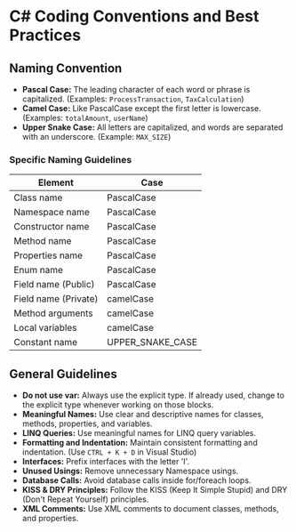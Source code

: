# C# Coding Conventions and Best Practices

## Naming Convention

- **Pascal Case:** The leading character of each word or phrase is capitalized. (Examples: `ProcessTransaction`, `TaxCalculation`)
- **Camel Case:** Like PascalCase except the first letter is lowercase. (Examples: `totalAmount`, `userName`)
- **Upper Snake Case:** All letters are capitalized, and words are separated with an underscore. (Example: `MAX_SIZE`)

### Specific Naming Guidelines

<div align="center">

|          Element          |        Case         |
|--------------------------|---------------------|
|       Class name         |     PascalCase      |
|     Namespace name       |     PascalCase      |
|    Constructor name      |     PascalCase      |
|       Method name        |     PascalCase      |
|     Properties name      |     PascalCase      |
|         Enum name        |     PascalCase      |
|  Field name (Public)     |     PascalCase      |
| Field name (Private)     |     camelCase       |
|     Method arguments     |     camelCase       |
|      Local variables     |     camelCase       |
|       Constant name      | UPPER_SNAKE_CASE    |

</div>

## General Guidelines

- **Do not use var:** Always use the explicit type. If already used, change to the explicit type whenever working on those blocks.
- **Meaningful Names:** Use clear and descriptive names for classes, methods, properties, and variables.
- **LINQ Queries:** Use meaningful names for LINQ query variables.
- **Formatting and Indentation:** Maintain consistent formatting and indentation. (Use `CTRL + K + D` in Visual Studio)
- **Interfaces:** Prefix interfaces with the letter 'I'.
- **Unused Usings:** Remove unnecessary Namespace usings.
- **Database Calls:** Avoid database calls inside for/foreach loops.
- **KISS & DRY Principles:** Follow the KISS (Keep It Simple Stupid) and DRY (Don't Repeat Yourself) principles.
- **XML Comments:** Use XML comments to document classes, methods, and properties.

